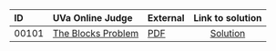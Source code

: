 | ID | UVa Online Judge | External | Link to solution |
|:---|:---|:---|:---:|
| 00101 | [The Blocks Problem](https://onlinejudge.org/index.php?option=com_onlinejudge&Itemid=8&category=624&page=show_problem&problem=37) | [PDF](https://onlinejudge.org/external/1/101.pdf) | [Solution](https%3A//github.com/versenyi98/programming-contests/tree/master/UVa%20Online%20Judge/00101%2520-%2520The%2520Blocks%2520Problem)|
